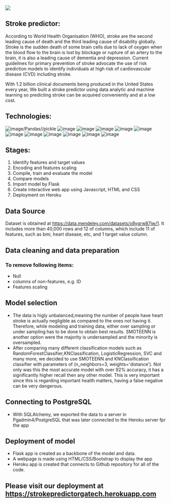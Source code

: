 <img src="https://user-images.githubusercontent.com/83081310/143724214-f9c48d84-96bd-45b9-9d79-ed9c18584fe8.png">

## Stroke predictor:
According to World Health Organisation (WHO), stroke are the second leading cause of death and the third leading cause of disability globally. Stroke is the sudden death of some brain cells due to lack of oxygen when the blood flow to the brain is lost by blockage or rupture of an artery to the brain, it is also a leading cause of dementia and depression. Current guidelines for primary prevention of stroke advocate the use of risk prediction models to identify individuals at high risk of cardiovascular disease (CVD) including stroke.

With 1.2 billion clinical documents being produced in the United States every year, We built a stroke predictor using data analytic and machine learning so predicting stroke can be acquired conveniently and at a low cost.

## Technologies: 
![image](https://img.shields.io/badge/technologies-Python-orange)/Pandas//pickle
![image](https://img.shields.io/badge/technologies-Pandas-orange)
![image](https://img.shields.io/badge/technologies-Sklearn-orange)
![image](https://img.shields.io/badge/technologies-PostgreSQL-orange)
![image](https://img.shields.io/badge/technologies-SQLAlchemy-orange)
![image](https://img.shields.io/badge/technologies-Flask-orange)
![image](https://img.shields.io/badge/technologies-HTML/CSS/Bootstrap-orange)
![image](https://img.shields.io/badge/technologies-Tableau-orange)
![image](https://img.shields.io/badge/technologies-Matplotlib-orange)
![image](https://img.shields.io/badge/technologies-Seaborn-orange)
![image](https://img.shields.io/badge/technologies-Heroku-orange)
![image](https://img.shields.io/badge/technologies-Sklearn-orange)


## Stages: 
1. Identify features and target values
2. Encoding and features scaling
3. Compile, train and evaluate the model
4. Compare models
5. Import model by Flask
6. Create interactive web app using Javascript, HTML and CSS
7. Deployment on Heroku

## Data Source
Dataset is obtained at https://data.mendeley.com/datasets/x8ygrw87jw/1. It includes more than 40,000 rows and 12 of columns, which include 11 of features, such as bmi, heart disease, etc, and 1 target value column. 

## Data cleaning and data preparation
### To remove following items:
* Null
* columns of non-features, e.g. ID
* Features scaling

## Model selection
* The data is higly unbalanced,meaning the number of people have heart stroke is actually negligible as compared to the ones not having it. Therefore, while modeling and training data, either over sampling or under sampling has to be done to obtain best results. SMOTEENN is another option were the majority is undersampled and the minority is oversampled.
* After comparing many different classification models such as RandomForestClassifier,KNClassification, LogisticRegression, SVC and many more, we decided to use SMOTEENN and KNClassification classifier with parameters of (n_neighbors=3, weights='distance'). Not only was this the most accurate model with over 92% accuracy, it has a significantly higher recall then any other model. This is very important since this is regarding important health matters, having a false negative can be very dangerous.


## Connecting to PostgreSQL
* With SQLAlchemy, we exported the data to a server in Pgadmin4/PostgreSQL that was later connected to the Heroku server fpr the app

## Deployment of model
* Flask app is created as a backbone of the model and data.
* A webpage is made using HTML/CSS/Bootstrap to display the app
* Heroku app is created that connects to Github repository for all of the code.

## Please visit our deployment at https://strokepredictorgatech.herokuapp.com
